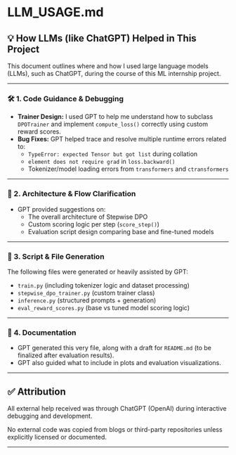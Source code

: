 # LLM_USAGE.md

## 💡 How LLMs (like ChatGPT) Helped in This Project

This document outlines where and how I used large language models (LLMs), such as ChatGPT, during the course of this ML internship project.

---

### 🛠️ 1. Code Guidance & Debugging
- **Trainer Design:** I used GPT to help me understand how to subclass `DPOTrainer` and implement `compute_loss()` correctly using custom reward scores.
- **Bug Fixes:** GPT helped trace and resolve multiple runtime errors related to:
  - `TypeError: expected Tensor but got list` during collation
  - `element does not require grad` in `loss.backward()`
  - Tokenizer/model loading errors from `transformers` and `ctransformers`

---

### 🧠 2. Architecture & Flow Clarification
- GPT provided suggestions on:
  - The overall architecture of Stepwise DPO
  - Custom scoring logic per step (`score_step()`)
  - Evaluation script design comparing base and fine-tuned models

---

### 🧾 3. Script & File Generation
The following files were generated or heavily assisted by GPT:
- `train.py` (including tokenizer logic and dataset processing)
- `stepwise_dpo_trainer.py` (custom trainer class)
- `inference.py` (structured prompts + generation)
- `eval_reward_scores.py` (base vs tuned model scoring logic)

---

### 📝 4. Documentation
- GPT generated this very file, along with a draft for `README.md` (to be finalized after evaluation results).
- GPT also guided what to include in plots and evaluation visualizations.

---

## ✅ Attribution
All external help received was through ChatGPT (OpenAI) during interactive debugging and development.

No external code was copied from blogs or third-party repositories unless explicitly licensed or documented.

---